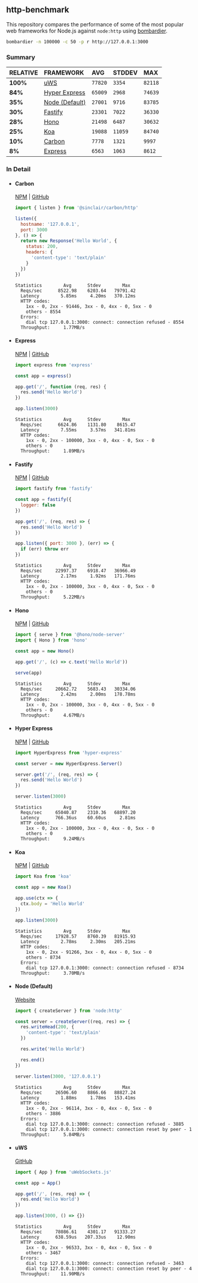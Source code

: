 ## http-benchmark

This repository compares the performance of some of the most popular web frameworks for Node.js against `node:http` using [bombardier](https://github.com/codesenberg/bombardier).

```bash
bombardier -n 100000 -c 50 -p r http://127.0.0.1:3000
```

### Summary

| RELATIVE | FRAMEWORK | AVG | STDDEV | MAX |
| :--- | :--- | :--- | :--- | :--- |
| **100%** | [uWS](#uws) | `77820` | `3354` | `82118` |
| **84%** | [Hyper Express](#hyper-express) | `65009` | `2968` | `74639` |
| **35%** | [Node (Default)](#node-default) | `27001` | `9716` | `83785` |
| **30%** | [Fastify](#fastify) | `23301` | `7022` | `36330` |
| **28%** | [Hono](#hono) | `21498` | `6487` | `30632` |
| **25%** | [Koa](#koa) | `19088` | `11059` | `84740` |
| **10%** | [Carbon](#carbon) | `7778` | `1321` | `9997` |
| **8%** | [Express](#express) | `6563` | `1063` | `8612` |


### In Detail

- #### Carbon
  [NPM](https://npmjs.com/@sinclair/carbon) | [GitHub](https://github.com/sinclairzx81/carbon)
  ```js
  import { listen } from '@sinclair/carbon/http'

  listen({
    hostname: '127.0.0.1',
    port: 3000
  }, () => {
    return new Response('Hello World', {
      status: 200,
      headers: {
        'content-type': 'text/plain'
      }
    })
  })
  ```

  ```
  Statistics        Avg      Stdev        Max
    Reqs/sec      8522.98    6203.64   79791.42
    Latency        5.85ms     4.20ms   370.12ms
    HTTP codes:
      1xx - 0, 2xx - 91446, 3xx - 0, 4xx - 0, 5xx - 0
      others - 8554
    Errors:
      dial tcp 127.0.0.1:3000: connect: connection refused - 8554
    Throughput:     1.77MB/s
  ```

- #### Express
  [NPM](https://npmjs.com/express) | [GitHub](https://github.com/expressjs/express)
  ```js
  import express from 'express'

  const app = express()

  app.get('/', function (req, res) {
    res.send('Hello World')
  })

  app.listen(3000)
  ```

  ```
  Statistics        Avg      Stdev        Max
    Reqs/sec      6624.86    1131.80    8615.47
    Latency        7.55ms     3.57ms   341.81ms
    HTTP codes:
      1xx - 0, 2xx - 100000, 3xx - 0, 4xx - 0, 5xx - 0
      others - 0
    Throughput:     1.89MB/s
  ```

- #### Fastify
  [NPM](https://npmjs.com/fastify) | [GitHub](https://github.com/fastify/fastify)
  ```js
  import fastify from 'fastify'

  const app = fastify({
    logger: false
  })

  app.get('/', (req, res) => {
    res.send('Hello World')
  })

  app.listen({ port: 3000 }, (err) => {
    if (err) throw err
  })
  ```

  ```
  Statistics        Avg      Stdev        Max
    Reqs/sec     22997.37    6918.47   36966.49
    Latency        2.17ms     1.92ms   171.76ms
    HTTP codes:
      1xx - 0, 2xx - 100000, 3xx - 0, 4xx - 0, 5xx - 0
      others - 0
    Throughput:     5.22MB/s
  ```

- #### Hono
  [NPM](https://npmjs.com/hono) | [GitHub](https://github.com/honojs/hono)
  ```js
  import { serve } from '@hono/node-server'
  import { Hono } from 'hono'

  const app = new Hono()

  app.get('/', (c) => c.text('Hello World'))

  serve(app)
  ```

  ```
  Statistics        Avg      Stdev        Max
    Reqs/sec     20662.72    5683.43   30334.06
    Latency        2.42ms     2.00ms   178.78ms
    HTTP codes:
      1xx - 0, 2xx - 100000, 3xx - 0, 4xx - 0, 5xx - 0
      others - 0
    Throughput:     4.67MB/s
  ```

- #### Hyper Express
  [NPM](https://npmjs.com/hyper-express) | [GitHub](https://github.com/kartikk221/hyper-express)
  ```js
  import HyperExpress from 'hyper-express'

  const server = new HyperExpress.Server()

  server.get('/', (req, res) => {
    res.send('Hello World')
  })

  server.listen(3000)
  ```

  ```
  Statistics        Avg      Stdev        Max
    Reqs/sec     65040.87    2310.36   68897.20
    Latency      766.36us    60.60us     2.81ms
    HTTP codes:
      1xx - 0, 2xx - 100000, 3xx - 0, 4xx - 0, 5xx - 0
      others - 0
    Throughput:     9.24MB/s
  ```

- #### Koa
  [NPM](https://npmjs.com/koa) | [GitHub](https://github.com/koajs/koa)
  ```js
  import Koa from 'koa'

  const app = new Koa()

  app.use(ctx => {
    ctx.body = 'Hello World'
  })

  app.listen(3000)
  ```

  ```
  Statistics        Avg      Stdev        Max
    Reqs/sec     17928.57    8760.39   81915.93
    Latency        2.78ms     2.30ms   205.21ms
    HTTP codes:
      1xx - 0, 2xx - 91266, 3xx - 0, 4xx - 0, 5xx - 0
      others - 8734
    Errors:
      dial tcp 127.0.0.1:3000: connect: connection refused - 8734
    Throughput:     3.70MB/s
  ```

- #### Node (Default)
  [Website](https://nodejs.org/api/http.html)
  ```js
  import { createServer } from 'node:http'

  const server = createServer((req, res) => {
    res.writeHead(200, {
      'content-type': 'text/plain'
    })

    res.write('Hello World')

    res.end()
  })

  server.listen(3000, '127.0.0.1')
  ```

  ```
  Statistics        Avg      Stdev        Max
    Reqs/sec     26506.60    8866.66   88827.24
    Latency        1.88ms     1.78ms   153.41ms
    HTTP codes:
      1xx - 0, 2xx - 96114, 3xx - 0, 4xx - 0, 5xx - 0
      others - 3886
    Errors:
      dial tcp 127.0.0.1:3000: connect: connection refused - 3885
      dial tcp 127.0.0.1:3000: connect: connection reset by peer - 1
    Throughput:     5.84MB/s
  ```

- #### uWS
  [GitHub](https://github.com/uNetworking/uWebSockets.js)
  ```js
  import { App } from 'uWebSockets.js'

  const app = App()

  app.get('/', (res, req) => {
    res.end('Hello World')
  })

  app.listen(3000, () => {})
  ```

  ```
  Statistics        Avg      Stdev        Max
    Reqs/sec     78086.61    4301.17   91333.27
    Latency      638.59us   207.33us    12.90ms
    HTTP codes:
      1xx - 0, 2xx - 96533, 3xx - 0, 4xx - 0, 5xx - 0
      others - 3467
    Errors:
      dial tcp 127.0.0.1:3000: connect: connection refused - 3463
      dial tcp 127.0.0.1:3000: connect: connection reset by peer - 4
    Throughput:    11.90MB/s
  ```



